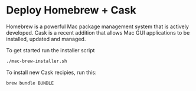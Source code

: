 # Deploy Homebrew + Cask

Homebrew is a powerful Mac package management system that is actively developed.  Cask is a recent addition that allows Mac GUI applications to be installed, updated and managed.

To get started run the installer script
```bash
./mac-brew-installer.sh
```

To install new Cask recipies, run this:
```bash
brew bundle BUNDLE
```
